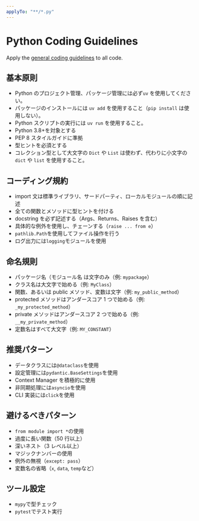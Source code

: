 ```yaml
---
applyTo: "**/*.py"
---
```


# Python Coding Guidelines

Apply the [general coding guidelines](./general.instructions.md) to all code.

## 基本原則

- Python のプロジェクト管理、パッケージ管理には必ず`uv` を使用してください。
- パッケージのインストールには `uv add` を使用すること（`pip install` は使用しない）。
- Python スクリプトの実行には `uv run` を使用すること。
- Python 3.8+を対象とする
- PEP 8 スタイルガイドに準拠
- 型ヒントを必須とする
- コレクション型として大文字の `Dict` や `List` は使わず、代わりに小文字の `dict` や `list` を使用すること。

## コーディング規約

- import 文は標準ライブラリ、サードパーティ、ローカルモジュールの順に記述
- 全ての関数とメソッドに型ヒントを付ける
- docstring を必ず記述する（Args、Returns、Raises を含む）
- 具体的な例外を使用し、チェーンする（`raise ... from e`）
- `pathlib.Path`を使用してファイル操作を行う
- ログ出力には`logging`モジュールを使用

## 命名規則

- パッケージ名（モジュール名 は文字のみ（例: `mypackage`）
- クラス名は大文字で始める（例: `MyClass`）
- 関数、あるいは public メソッド、変数は文字（例: `my_public_method`）
- protected メソッドはアンダースコア 1 つで始める（例: `_my_protected_method`）
- private メソッドはアンダースコア 2 つで始める（例: `__my_private_method`）
- 定数名はすべて大文字（例: `MY_CONSTANT`）

## 推奨パターン

- データクラスには`@dataclass`を使用
- 設定管理には`pydantic.BaseSettings`を使用
- Context Manager を積極的に使用
- 非同期処理には`asyncio`を使用
- CLI 実装には`click`を使用

## 避けるべきパターン

- `from module import *`の使用
- 過度に長い関数（50 行以上）
- 深いネスト（3 レベル以上）
- マジックナンバーの使用
- 例外の無視（`except: pass`）
- 変数名の省略（`x`, `data`, `temp`など）

## ツール設定

- `mypy`で型チェック
- `pytest`でテスト実行
